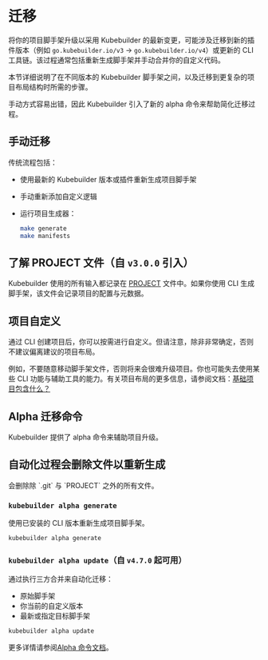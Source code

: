 # 迁移

将你的项目脚手架升级以采用 Kubebuilder 的最新变更，可能涉及迁移到新的插件版本（例如 `go.kubebuilder.io/v3` → `go.kubebuilder.io/v4`）或更新的 CLI 工具链。该过程通常包括重新生成脚手架并手动合并你的自定义代码。

本节详细说明了在不同版本的 Kubebuilder 脚手架之间，以及迁移到更复杂的项目布局结构时所需的步骤。

手动方式容易出错，因此 Kubebuilder 引入了新的 alpha 命令来帮助简化迁移过程。

## 手动迁移

传统流程包括：

- 使用最新的 Kubebuilder 版本或插件重新生成项目脚手架
- 手动重新添加自定义逻辑
- 运行项目生成器：

  ```bash
  make generate
  make manifests
  ```

## 了解 PROJECT 文件（自 `v3.0.0` 引入）

Kubebuilder 使用的所有输入都记录在 [PROJECT][project-config] 文件中。如果你使用 CLI 生成脚手架，该文件会记录项目的配置与元数据。

<aside class="note warning">
<h1>项目自定义</h1>

通过 CLI 创建项目后，你可以按需进行自定义。但请注意，除非非常确定，否则不建议偏离建议的项目布局。

例如，不要随意移动脚手架文件，否则将来会很难升级项目。你也可能失去使用某些 CLI 功能与辅助工具的能力。有关项目布局的更多信息，请参阅文档：[基础项目包含什么？][basic-project-doc]

</aside>

## Alpha 迁移命令

Kubebuilder 提供了 alpha 命令来辅助项目升级。

<aside class="note warning">
<h1>自动化过程会删除文件以重新生成</h1>
会删除除 `.git` 与 `PROJECT` 之外的所有文件。
</aside>

### `kubebuilder alpha generate`

使用已安装的 CLI 版本重新生成项目脚手架。

```bash
kubebuilder alpha generate
```

### `kubebuilder alpha update`（自 `v4.7.0` 起可用）

通过执行三方合并来自动化迁移：

- 原始脚手架
- 你当前的自定义版本
- 最新或指定目标脚手架

```bash
kubebuilder alpha update
```

更多详情请参阅[Alpha 命令文档](./reference/alpha_commands.md)。


[project-config]: ./reference/project-config.md
[basic-project-doc]: ./cronjob-tutorial/basic-project.md
